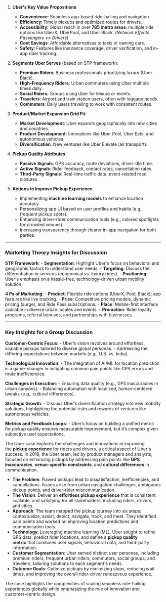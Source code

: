 1. **Uber's Key Value Propositions**:
    - **Convenience**: Seamless app-based ride-hailing and navigation.
    - **Efficiency**: Timely pickups and optimized routes for drivers.
    - **Accessibility**: Global reach in over **785 metro areas**, multiple ride options like UberX, UberPool, and Uber Black. (*Network Effects* *Passengers <-> Drivers*)
    - **Cost Savings**: Affordable alternatives to taxis or owning cars.
    - **Safety**: Features like insurance coverage, driver verification, and in-app rider tracking.

2. **Segments Uber Serves** (based on STP framework):
    - **Premium Riders**: Business professionals prioritizing luxury (Uber Black).
    - **High-Frequency Riders**: Urban commuters using Uber multiple times daily.
    - **Social Riders**: Groups using Uber for leisure or events.
    - **Travelers**: Airport and train station users, often with luggage needs.
    - **Commuters**: Daily users traveling to work with consistent routes.

3. **Product/Market Expansion Grid Fit**:
    - **Market Development**: Uber expands geographically into new cities and countries.
    - **Product Development**: Innovations like Uber Pool, Uber Eats, and autonomous vehicles.
    - **Diversification**: New ventures like Uber Elevate (air transport).

4. **Pickup Quality Attributes**:
    - **Passive Signals**: GPS accuracy, route deviations, driver idle time.
    - **Active Signals**: Rider feedback, contact rates, cancellation rates.
    - **Third-Party Signals**: Real-time traffic data, event-related road closures.

5. **Actions to Improve Pickup Experience**:
    - Implementing **machine learning models** to enhance location accuracy.
    - Personalizing app UI based on user profiles and habits (e.g., frequent pickup spots).
    - Enhancing driver-rider communication tools (e.g., colored spotlights for crowded venues).
    - Increasing transparency through clearer in-app navigation for both parties.

---
### **Marketing Theory Insights for Discussion**

**STP Framework**:
    - **Segmentation**: Highlight Uber's focus on behavioral and geographic factors to understand user needs.
    - **Targeting**: Discuss the differentiation in services (economical vs. luxury rides).
    - **Positioning**: Uber's emphasis on a hassle-free, technology-driven urban mobility solution.

**4 Ps of Marketing**:
    - **Product**: Flexible ride options (UberX, Pool, Black); app features like live tracking.
    - **Price**: Competitive pricing models, dynamic pricing (surge), and Ride Pass subscriptions.
    - **Place**: Mobile-first interface available in diverse urban locales and events.
    - **Promotion**: Rider loyalty programs, referral bonuses, and partnerships with businesses.

---
### **Key Insights for a Group Discussion**

**Customer-Centric Focus**:
    - Uber’s vision revolves around effortless, scalable pickups tailored to diverse global personas.
    - Addressing the differing expectations between markets (e.g., U.S. vs. India).

**Technological Innovation**:
    - The integration of AI/ML for location prediction is a game-changer in mitigating common pain points like GPS errors and route inefficiencies.

**Challenges in Execution**:
    - Ensuring data quality (e.g., GPS inaccuracies in urban canyons).
    - Balancing automation with localized, human-centered tweaks (e.g., cultural differences).

**Strategic Growth**:
    - Discuss Uber’s diversification strategy into new mobility solutions, highlighting the potential risks and rewards of ventures like autonomous vehicles.

**Metrics and Feedback Loops**:
    - Uber’s focus on building a unified metric for pickup quality ensures measurable improvement, but it’s complex given subjective user expectations.

The Uber case explores the challenges and innovations in improving the **pickup experience** for riders and drivers, a critical aspect of Uber's success. In 2018, the Uber team, led by product managers and analysts, focused on enhancing pickups by addressing pain points like **GPS inaccuracies**, **venue-specific constraints**, and **cultural differences** in communication.

- **The Problem**: Flawed pickups lead to dissatisfaction, inefficiencies, and cancellations. Issues arise from urban navigation challenges, ambiguous pickup points, and driver-rider miscommunication.
- **The Vision**: Deliver an **effortless pickup experience** that is consistent, scalable, and satisfying for all stakeholders, including riders, drivers, and cities.
- **Approach**: The team mapped the pickup journey into six steps: contextualize, assist, depict, navigate, track, and meet. They identified pain points and worked on improving location predictions and communication tools.
- **Technology**: Leveraging machine learning (ML), Uber sought to refine GPS data, predict rider locations, and define a **pickup quality metric** that combines user signals, behavioral data, and third-party information.
- **Customer Segmentation**: Uber served distinct user personas, including premium riders, frequent urban riders, commuters, social groups, and travelers, tailoring solutions to each segment's needs.
- **Outcome Goals**: Optimize pickups by minimizing steps, reducing wait times, and improving the overall rider-driver rendezvous experience.

The case highlights the complexities of scaling seamless ride-hailing experiences globally while emphasizing the role of innovation and customer-centric design.
